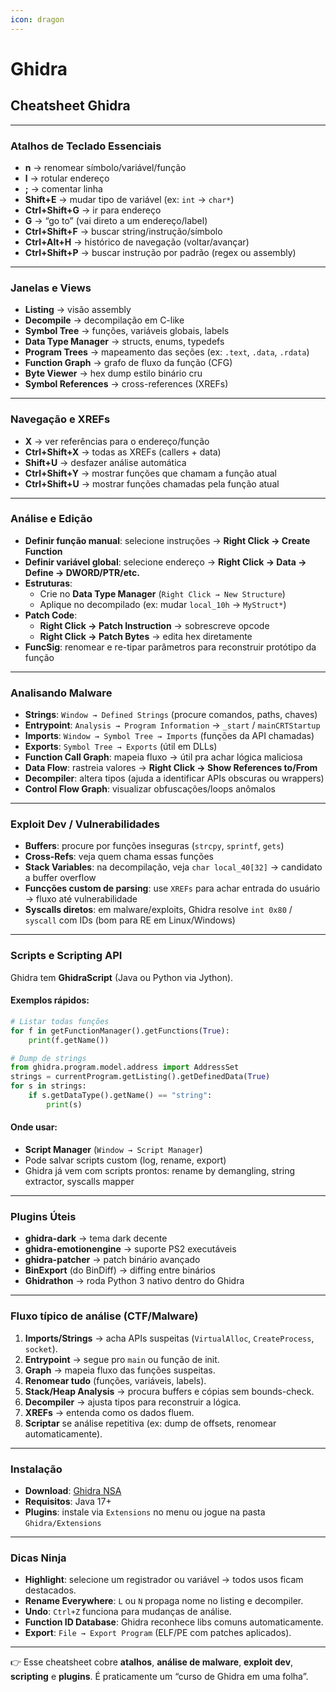 ```yaml
---
icon: dragon
---
```


# Ghidra

## Cheatsheet Ghidra&#x20;

***

### Atalhos de Teclado Essenciais

* **n** → renomear símbolo/variável/função
* **l** → rotular endereço
* **;** → comentar linha
* **Shift+E** → mudar tipo de variável (ex: `int` → `char*`)
* **Ctrl+Shift+G** → ir para endereço
* **G** → “go to” (vai direto a um endereço/label)
* **Ctrl+Shift+F** → buscar string/instrução/símbolo
* **Ctrl+Alt+H** → histórico de navegação (voltar/avançar)
* **Ctrl+Shift+P** → buscar instrução por padrão (regex ou assembly)

***

### Janelas e Views

* **Listing** → visão assembly
* **Decompile** → decompilação em C-like
* **Symbol Tree** → funções, variáveis globais, labels
* **Data Type Manager** → structs, enums, typedefs
* **Program Trees** → mapeamento das seções (ex: `.text`, `.data`, `.rdata`)
* **Function Graph** → grafo de fluxo da função (CFG)
* **Byte Viewer** → hex dump estilo binário cru
* **Symbol References** → cross-references (XREFs)

***

### Navegação e XREFs

* **X** → ver referências para o endereço/função
* **Ctrl+Shift+X** → todas as XREFs (callers + data)
* **Shift+U** → desfazer análise automática
* **Ctrl+Shift+Y** → mostrar funções que chamam a função atual
* **Ctrl+Shift+U** → mostrar funções chamadas pela função atual

***

### Análise e Edição

* **Definir função manual**: selecione instruções → **Right Click → Create Function**
* **Definir variável global**: selecione endereço → **Right Click → Data → Define → DWORD/PTR/etc.**
* **Estruturas**:
  * Crie no **Data Type Manager** (`Right Click → New Structure`)
  * Aplique no decompilado (ex: mudar `local_10h` → `MyStruct*`)
* **Patch Code**:
  * **Right Click → Patch Instruction** → sobrescreve opcode
  * **Right Click → Patch Bytes** → edita hex diretamente
* **FuncSig**: renomear e re-tipar parâmetros para reconstruir protótipo da função

***

### Analisando Malware

* **Strings**: `Window → Defined Strings` (procure comandos, paths, chaves)
* **Entrypoint**: `Analysis → Program Information` → `_start` / `mainCRTStartup`
* **Imports**: `Window → Symbol Tree → Imports` (funções da API chamadas)
* **Exports**: `Symbol Tree → Exports` (útil em DLLs)
* **Function Call Graph**: mapeia fluxo → útil pra achar lógica maliciosa
* **Data Flow**: rastreia valores → **Right Click → Show References to/From**
* **Decompiler**: altera tipos (ajuda a identificar APIs obscuras ou wrappers)
* **Control Flow Graph**: visualizar obfuscações/loops anômalos

***

### Exploit Dev / Vulnerabilidades

* **Buffers**: procure por funções inseguras (`strcpy`, `sprintf`, `gets`)
* **Cross-Refs**: veja quem chama essas funções
* **Stack Variables**: na decompilação, veja `char local_40[32]` → candidato a buffer overflow
* **Funcções custom de parsing**: use `XREFs` para achar entrada do usuário → fluxo até vulnerabilidade
* **Syscalls diretos**: em malware/exploits, Ghidra resolve `int 0x80` / `syscall` com IDs (bom para RE em Linux/Windows)

***

### Scripts e Scripting API

Ghidra tem **GhidraScript** (Java ou Python via Jython).

#### Exemplos rápidos:

```python
# Listar todas funções
for f in getFunctionManager().getFunctions(True):
    print(f.getName())

# Dump de strings
from ghidra.program.model.address import AddressSet
strings = currentProgram.getListing().getDefinedData(True)
for s in strings:
    if s.getDataType().getName() == "string":
        print(s)
```

#### Onde usar:

* **Script Manager** (`Window → Script Manager`)
* Pode salvar scripts custom (log, rename, export)
* Ghidra já vem com scripts prontos: rename by demangling, string extractor, syscalls mapper

***

### Plugins Úteis

* **ghidra-dark** → tema dark decente
* **ghidra-emotionengine** → suporte PS2 executáveis
* **ghidra-patcher** → patch binário avançado
* **BinExport** (do BinDiff) → diffing entre binários
* **Ghidrathon** → roda Python 3 nativo dentro do Ghidra

***

### Fluxo típico de análise (CTF/Malware)

1. **Imports/Strings** → acha APIs suspeitas (`VirtualAlloc`, `CreateProcess`, `socket`).
2. **Entrypoint** → segue pro `main` ou função de init.
3. **Graph** → mapeia fluxo das funções suspeitas.
4. **Renomear tudo** (funções, variáveis, labels).
5. **Stack/Heap Analysis** → procura buffers e cópias sem bounds-check.
6. **Decompiler** → ajusta tipos para reconstruir a lógica.
7. **XREFs** → entenda como os dados fluem.
8. **Scriptar** se análise repetitiva (ex: dump de offsets, renomear automaticamente).

***

### Instalação

* **Download**: [Ghidra NSA](https://ghidra-sre.org/)
* **Requisitos**: Java 17+
* **Plugins**: instale via `Extensions` no menu ou jogue na pasta `Ghidra/Extensions`

***

### Dicas Ninja

* **Highlight**: selecione um registrador ou variável → todos usos ficam destacados.
* **Rename Everywhere**: `L` ou `N` propaga nome no listing e decompiler.
* **Undo**: `Ctrl+Z` funciona para mudanças de análise.
* **Function ID Database**: Ghidra reconhece libs comuns automaticamente.
* **Export**: `File → Export Program` (ELF/PE com patches aplicados).

***

👉 Esse cheatsheet cobre **atalhos**, **análise de malware**, **exploit dev**, **scripting** e **plugins**. É praticamente um “curso de Ghidra em uma folha”.
